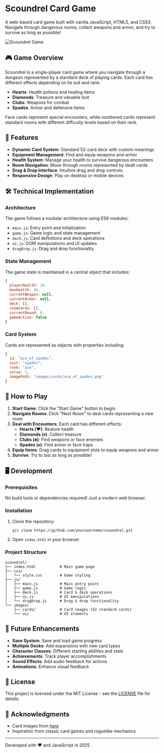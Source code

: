 # Scoundrel Card Game

A web-based card game built with vanilla JavaScript, HTML5, and CSS3. Navigate through dangerous rooms, collect weapons and armor, and try to survive as long as possible!

![Scoundrel Game](https://via.placeholder.com/800x400?text=Scoundrel+Game)

## 🎮 Game Overview

Scoundrel is a single-player card game where you navigate through a dungeon represented by a standard deck of playing cards. Each card has different effects depending on its suit and rank:

- **Hearts**: Health potions and healing items
- **Diamonds**: Treasure and valuable loot
- **Clubs**: Weapons for combat
- **Spades**: Armor and defensive items

Face cards represent special encounters, while numbered cards represent standard rooms with different difficulty levels based on their rank.

## 🚀 Features

- **Dynamic Card System**: Standard 52-card deck with custom meanings
- **Equipment Management**: Find and equip weapons and armor
- **Health System**: Manage your health to survive dangerous encounters
- **Room Navigation**: Move through rooms represented by dealt cards
- **Drag & Drop Interface**: Intuitive drag and drop controls
- **Responsive Design**: Play on desktop or mobile devices

## 🛠️ Technical Implementation

### Architecture

The game follows a modular architecture using ES6 modules:

- `main.js`: Entry point and initialization
- `game.js`: Game logic and state management
- `deck.js`: Card definitions and deck operations
- `ui.js`: DOM manipulations and UI updates
- `dragDrop.js`: Drag and drop functionality

### State Management

The game state is maintained in a central object that includes:

```javascript
{
  playerHealth: 20,
  maxHealth: 20,
  currentWeapon: null,
  currentArmor: null,
  deck: [],
  roomCards: [],
  currentRound: 0,
  gameActive: false
}
```

### Card System

Cards are represented as objects with properties including:

```javascript
{
  id: "ace_of_spades",
  suit: "spades",
  rank: "ace",
  value: 1,
  imagePath: "images/cards/ace_of_spades.png"
}
```

## 🎯 How to Play

1. **Start Game**: Click the "Start Game" button to begin
2. **Navigate Rooms**: Click "Next Room" to deal cards representing a new room
3. **Deal with Encounters**: Each card has different effects:
   - **Hearts (♥)**: Restore health
   - **Diamonds (♦)**: Collect treasure
   - **Clubs (♣)**: Find weapons or face enemies
   - **Spades (♠)**: Find armor or face traps
4. **Equip Items**: Drag cards to equipment slots to equip weapons and armor
5. **Survive**: Try to last as long as possible!

## 🖥️ Development

### Prerequisites

No build tools or dependencies required! Just a modern web browser.

### Installation

1. Clone the repository:
   ```bash
   git clone https://github.com/yourusername/scoundrel.git
   ```

2. Open `index.html` in your browser.

### Project Structure

```
scoundrel/
├── index.html           # Main game page
├── css/
│   └── style.css        # Game styling
├── js/
│   ├── main.js          # Main entry point
│   ├── game.js          # Game logic
│   ├── deck.js          # Card & deck operations
│   ├── ui.js            # UI manipulations
│   └── dragDrop.js      # Drag & drop functionality
└── images/
    ├── cards/           # Card images (52 standard cards)
    └── ui/              # UI elements
```

## 🔮 Future Enhancements

- **Save System**: Save and load game progress
- **Multiple Decks**: Add expansions with new card types
- **Character Classes**: Different starting abilities and stats
- **Achievements**: Track player accomplishments
- **Sound Effects**: Add audio feedback for actions
- **Animations**: Enhance visual feedback

## 📄 License

This project is licensed under the MIT License - see the [LICENSE](LICENSE) file for details.

## 🙏 Acknowledgments

- Card images from [here](https://code.google.com/archive/p/vector-playing-cards/)
- Inspiration from classic card games and roguelike mechanics

---

Developed with ❤️ and JavaScript in 2025
